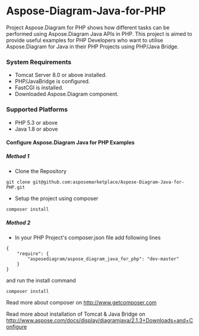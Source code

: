 # Aspose-Diagram-Java-for-PHP
Project Aspose.Diagram for PHP shows how different tasks can be performed using Aspose.Diagram Java APIs in PHP. This project is aimed to provide useful examples for PHP Developers who want to utilise Aspose.Diagram for Java in their PHP Projects using PHP/Java Bridge.

### System Requirements
* Tomcat Server 8.0 or above installed.
* PHP/JavaBridge is configured.
* FastCGI is installed.
* Downloaded Aspose.Diagram component.

### Supported Platforms
* PHP 5.3 or above 
* Java 1.8 or above 

#### Configure Aspose.Diagram Java for PHP Examples
##### Method 1
* Clone the Repository
```
git clone git@github.com:asposemarketplace/Aspose-Diagram-Java-for-PHP.git
```
* Setup the project using composer
```
composer install
```
##### Mothod 2
* In your PHP Project's composer.json file add following lines
```
{
    "require": {
        "asposediagram/aspose_diagram_java_for_php": "dev-master"
    }
}
```
and run the install command
```
composer install
```

Read more about composer on http://www.getcomposer.com

Read more about installation of Tomcat & Java Bridge on 
http://www.aspose.com/docs/display/diagramjava/2.1.3+Downloads+and+Configure

